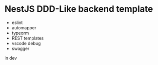 # NestJS DDD-Like backend template
* eslint
* automapper
* typeorm
* REST templates
* vscode debug
* swagger

in dev